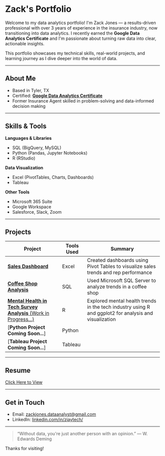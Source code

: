 # Zack's Portfolio

Welcome to my data analytics portfolio! I'm Zack Jones — a results-driven professional with over 3 years of experience in the insurance industry, now transitioning into data analytics. I recently earned the **Google Data Analytics Certificate** and I'm passionate about turning raw data into clear, actionable insights.

This portfolio showcases my technical skills, real-world projects, and learning journey as I dive deeper into the world of data.

---

## About Me

- Based in Tyler, TX  
- Certified: [**Google Data Analytics Certificate**](https://coursera.org/share/39e275102d3db7d42d6049d861f51a25)  
- Former Insurance Agent skilled in problem-solving and data-informed decision making

---

## Skills & Tools

**Languages & Libraries**  
- SQL (BigQuery, MySQL)  
- Python (Pandas, Jupyter Notebooks)  
- R (RStudio)  

**Data Visualization**  
- Excel (PivotTables, Charts, Dashboards)  
- Tableau  

**Other Tools**  
- Microsoft 365 Suite  
- Google Workspace  
- Salesforce, Slack, Zoom  

---

## Projects

| Project | Tools Used | Summary |
|--------|------------|---------|
| [**Sales Dashboard**](https://1drv.ms/x/c/34812ba1f637c043/ES4hTp8cpKdAlnRP2qNY2HsBr5nF8HWXwq2msQXql0gxVQ?e=iJb1zr) | Excel | Created dashboards using Pivot Tables to visualize sales trends and rep performance |
| [**Coffee Shop Analysis**](https://github.com/zJayTech/Coffee-Shop-Analysis/blob/main/README.md) | SQL | Used Microsoft SQL Server to analyze trends in a coffee shop |
| [**Mental Health in Tech Survey Analysis** (Work in Progress...)](https://github.com/zJayTech/Mental-Health-in-Tech-Survey-Analysis) | R | Explored mental health trends in the tech industry using R and ggplot2 for analysis and visualization |
| [**Python Project Coming Soon...**] | Python |  |
| [**Tableau Project Coming Soon...**] | Tableau |  |

---

## Resume

[Click Here to View](https://docs.google.com/document/d/1-cIMF5n3icKCGxDhhE5Nptz85aCAS_LoM8rmqLY9Dzw/edit?tab=t.0)

---

## Get in Touch

- Email: [zackjones.dataanalyst@gmail.com](mailto:zackjones.dataanalyst@gmail.com)  
- LinkedIn: [linkedin.com/in/zjaytech/](https://www.linkedin.com/in/zjaytech/)  

---

> “Without data, you're just another person with an opinion.” — W. Edwards Deming

Thanks for visiting!
